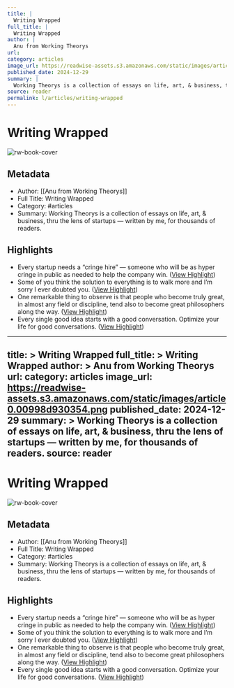 ```yaml
---
title: |
  Writing Wrapped
full_title: |
  Writing Wrapped
author: |
  Anu from Working Theorys
url: 
category: articles
image_url: https://readwise-assets.s3.amazonaws.com/static/images/article0.00998d930354.png
published_date: 2024-12-29
summary: |
  Working Theorys is a collection of essays on life, art, & business, thru the lens of startups — written by me, for thousands of readers.
source: reader
permalink: l/articles/writing-wrapped
---
```

# Writing Wrapped

![rw-book-cover](https://readwise-assets.s3.amazonaws.com/static/images/article0.00998d930354.png)

## Metadata
- Author: [[Anu from Working Theorys]]
- Full Title: Writing Wrapped
- Category: #articles
- Summary: Working Theorys is a collection of essays on life, art, & business, thru the lens of startups — written by me, for thousands of readers.

## Highlights
- Every startup needs a “cringe hire” — someone who will be as hyper cringe in public as needed to help the company win. ([View Highlight](https://read.readwise.io/read/01jg8x36bx54ppbev964z00bf5))
- Some of you think the solution to everything is to walk more and I’m sorry I ever doubted you. ([View Highlight](https://read.readwise.io/read/01jg8x4sx7d6adhzyd8a2nt7y5))
- One remarkable thing to observe is that people who become truly great, in almost any field or discipline, tend also to become great philosophers along the way. ([View Highlight](https://read.readwise.io/read/01jg8x4pdq34gacahecvv9hfbw))
- Every single good idea starts with a good conversation. Optimize your life for good conversations. ([View Highlight](https://read.readwise.io/read/01jg8x5957gv51ngzw1r531s1z))


---
title: >
  Writing Wrapped
full_title: >
  Writing Wrapped
author: >
  Anu from Working Theorys
url: 
category: articles
image_url: https://readwise-assets.s3.amazonaws.com/static/images/article0.00998d930354.png
published_date: 2024-12-29
summary: >
  Working Theorys is a collection of essays on life, art, & business, thru the lens of startups — written by me, for thousands of readers.
source: reader
---
# Writing Wrapped

![rw-book-cover](https://readwise-assets.s3.amazonaws.com/static/images/article0.00998d930354.png)

## Metadata
- Author: [[Anu from Working Theorys]]
- Full Title: Writing Wrapped
- Category: #articles
- Summary: Working Theorys is a collection of essays on life, art, & business, thru the lens of startups — written by me, for thousands of readers.

## Highlights
- Every startup needs a “cringe hire” — someone who will be as hyper cringe in public as needed to help the company win. ([View Highlight](https://read.readwise.io/read/01jg8x36bx54ppbev964z00bf5))
- Some of you think the solution to everything is to walk more and I’m sorry I ever doubted you. ([View Highlight](https://read.readwise.io/read/01jg8x4sx7d6adhzyd8a2nt7y5))
- One remarkable thing to observe is that people who become truly great, in almost any field or discipline, tend also to become great philosophers along the way. ([View Highlight](https://read.readwise.io/read/01jg8x4pdq34gacahecvv9hfbw))
- Every single good idea starts with a good conversation. Optimize your life for good conversations. ([View Highlight](https://read.readwise.io/read/01jg8x5957gv51ngzw1r531s1z))


